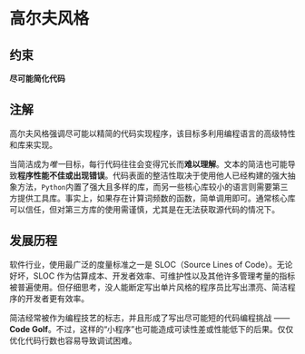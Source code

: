 # 高尔夫风格

## 约束

**尽可能简化代码**

## 注解

高尔夫风格强调尽可能以精简的代码实现程序，该目标多利用编程语言的高级特性和库来实现。

当简洁成为*唯一*目标，每行代码往往会变得冗长而**难以理解**。文本的简洁也可能导致**程序性能不佳或出现错误**。代码表面的整洁性取决于使用他人已经构建的强大抽象方法，`Python`内置了强大且多样的库，而另一些核心库较小的语言则需要第三方提供工具库。事实上，如果存在计算词频数的函数，简单调用即可。通常核心库可以信任，但对第三方库的使用需谨慎，尤其是在无法获取源代码的情况下。

## 发展历程

软件行业，使用最广泛的度量标准之一是 SLOC（Source Lines of Code）。无论好坏，SLOC 作为估算成本、开发者效率、可维护性以及其他许多管理考量的指标被普遍使用。但仔细思考，没人能断定写出单片风格的程序员比写出漂亮、简洁程序的开发者更有效率。

简洁经常被作为编程技艺的标志，并且形成了写出尽可能短的代码编程挑战 —— **Code Golf**。不过，这样的“小程序”也可能造成可读性差或性能低下的后果。仅仅优化代码行数也容易导致调试困难。

